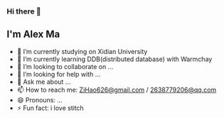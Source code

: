 ### Hi there 👋

<!--
**ZiHao256/ZiHao256** is a ✨ _special_ ✨ repository because its `README.md` (this file) appears on your GitHub profile.
Here are some ideas to get you started:
-->

## I'm Alex Ma

- 🔭 I’m currently studying on Xidian University
- 🌱 I’m currently learning DDB(distributed database) with Warmchay
- 👯 I’m looking to collaborate on ...
- 🤔 I’m looking for help with ...
- 💬 Ask me about ...
- 📫 How to reach me: ZiHao626@gmail.com / 2638779206@qq.com
- 😄 Pronouns: ...
- ⚡ Fun fact: i love stitch

